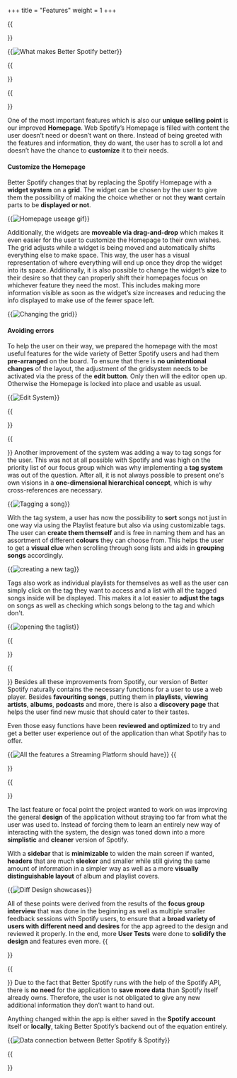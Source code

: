+++
title = "Features"
weight = 1
+++


{{<section title="Main Difference" >}}



{{<image src="Diff-table.jpg" alt="What makes Better Spotify better" >}}

{{</section>}}


{{<section title="The Startpage" >}}

One of the most important features which is also our **unique selling point** is our improved **Homepage**. Web Spotify’s Homepage is filled with content the user doesn’t need or doesn’t want on there. Instead of being greeted with the features and information, they do want, the user has to scroll a lot and doesn’t have the chance to **customize** it to their needs. 

#### Customize the Homepage

Better Spotify changes that by replacing the Spotify Homepage with a **widget system** on a **grid**. The widget can be chosen by the user to give them the possibility of making the choice whether or not they **want** certain parts to be **displayed or not**.

{{<image src="Homepage.jpg" alt="Homepage useage gif" >}}

Additionally, the widgets are **moveable via drag-and-drop** which makes it even easier for the user to customize the Homepage to their own wishes. The grid adjusts while a widget is being moved and automatically shifts everything else to make space. This way, the user has a visual representation of where everything will end up once they drop the widget into its space. 
Additionally, it is also possible to change the widget’s **size** to their desire so that they can properly shift their homepages focus on whichever feature they need the most. This includes making more information visible as soon as the widget’s size increases and reducing the info displayed to make use of the fewer space left. 

{{<image src="Grid.gif" alt="Changing the grid" >}}

#### Avoiding errors

To help the user on their way, we prepared the homepage with the most useful features for the wide variety of Better Spotify users and had them **pre-arranged** on the board. To ensure that there is **no unintentional changes** of the layout, the adjustment of the gridsystem needs to be activated via the press of the **edit button**. Only then will the editor open up. Otherwise the Homepage is locked into place and usable as usual. 

{{<image src="EditSystem.jpg" alt="Edit System" >}}

{{</section>}}



{{<section title="Tag System" >}}
Another improvement of the system was adding a way to tag songs for the user. This was not at all possible with Spotify and was high on the priority list of our focus group which was why implementing a **tag system** was out of the question. After all, it is not always possible to present one's own visions in a **one-dimensional hierarchical concept**, which is why cross-references are necessary.

{{<image src="TagSystem.gif" alt="Tagging a song" >}}

With the tag system, a user has now the possibility to **sort** songs not just in one way via using the Playlist feature but also via using customizable tags. The user can **create them themself** and is free in naming them and has an assortment of different **colours** they can choose from. This helps the user to get a **visual clue** when scrolling through song lists and aids in **grouping songs** accordingly. 

{{<image src="NewTag.gif" alt="creating a new tag" >}}

Tags also work as individual playlists for themselves as well as the user can simply click on the tag they want to access and a list with all the tagged songs inside will be displayed. This makes it a lot easier to **adjust the tags** on songs as well as checking which songs belong to the tag and which don't. 

{{<image src="Opentaglist.jpg" alt="opening the taglist" >}}

{{</section>}}




{{<section title="Generic streaming platform features">}}
Besides all these improvements from Spotify, our version of Better Spotify naturally contains the necessary functions for a user to use a web player. Besides **favouriting songs**, putting them in **playlists**, **viewing artists**, **albums**, **podcasts** and more, there is also a **discovery page** that helps the user find new music that should cater to their tastes. 

Even those easy functions have been **reviewed and optimized** to try and get a better user experience out of the application than what Spotify has to offer. 

{{<image src="GenericFeat.gif" alt="All the features a Streaming Platform should have" >}}
{{</section>}}



{{<section title="Sleek Design">}}

The last feature or focal point the project wanted to work on was improving the general **design** of the application without straying too far from what the user was used to. Instead of forcing them to learn an entirely new way of interacting with the system, the design was toned down into a more **simplistic** and **cleaner** version of Spotify. 

With a **sidebar** that is **minimizable** to widen the main screen if wanted, **headers** that are much **sleeker** and smaller while still giving the same amount of information in a simpler way as well as a more **visually distinguishable layout** of album and playlist covers. 

{{<image src="Design.gif" alt="Diff Design showcases" >}}

All of these points were derived from the results of the **focus group interview** that was done in the beginning as well as multiple smaller feedback sessions with Spotify users, to ensure that a **broad variety of users with different need and desires** for the app agreed to the design and reviewed it properly. In the end, more **User Tests** were done to **solidify the design** and features even more.
{{</section>}}



{{<section title="Data Storage">}}
Due to the fact that Better Spotify runs with the help of the Spotify API, there is **no need** for the application to **save more data** than Spotify itself already owns. Therefore, the user is not obligated to give any new additional information they don’t want to hand out.

Anything changed within the app is either saved in the **Spotify account** itself or **locally**, taking Better Spotify’s backend out of the equation entirely. 

{{<image src="data.jpg" alt="Data connection between Better Spotify & Spotify" >}}

{{</section>}}
